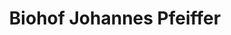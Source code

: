 ---
title: "Biohof Johannes Pfeiffer"
url: /statzendorf/biohof-johannes-pfeiffer/
shop: Hofladen
---